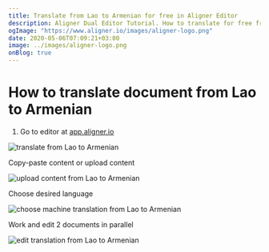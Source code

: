 ```yaml
---
title: Translate from Lao to Armenian for free in Aligner Editor
description: Aligner Dual Editor Tutorial. How to translate for free from Lao to Armenian. Aligner is multilingual document management platform. 
ogImage: "https://www.aligner.io/images/aligner-logo.png"
date: 2020-05-06T07:09:21+03:00
image: ../images/aligner-logo.png
onBlog: true
---
```


# How to translate document from Lao to Armenian

1. Go to editor at [app.aligner.io](https://app.aligner.io "Aligner App web page")

![translate from Lao to Armenian](../aligner-blank-editor.png "translate from Lao to Armenian")

Copy-paste content or upload content

![upload content from Lao to Armenian](../aligner-uploaded-document.png "upload content from Lao to Armenian")

Choose desired language

![choose machine translation from Lao to Armenian](../aligner-language-dropdown.png "choose machine translation from Lao to Armenian")

Work and edit 2 documents in parallel

![edit translation from Lao to Armenian](../aligner-double-sitded-editor.png "edit translation from Lao to Armenian")

